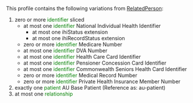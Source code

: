 This profile contains the following variations from [RelatedPerson](http://hl7.org/fhir/STU3/RelatedPerson):

1. zero or more <span style='color:green'> identifier </span>  sliced
   * at most one <span style='color:green'> identifier </span> National Individual Health Identifier
      * at most one ihiStatus extension
      * at most one ihiRecordStatus extension
   * zero or more <span style='color:green'> identifier </span> Medicare Number
   * at most one <span style='color:green'> identifier </span> DVA Number
   * at most one <span style='color:green'> identifier </span> Health Care Card Identifier
   * at most one <span style='color:green'> identifier </span> Pensioner Concession Card Identifier
   * at most one <span style='color:green'> identifier </span> Commonwealth Seniors Health Card Identifier
   * zero or more <span style='color:green'> identifier </span> Medical Record Number
   * zero or more <span style='color:green'> identifier </span> Private Health Insurance Member Number
1. exactly one <span style='color:green'> patient </span> AU Base Patient (Reference as: au-patient)
1. at most one <span style='color:green'> relationship </span> 